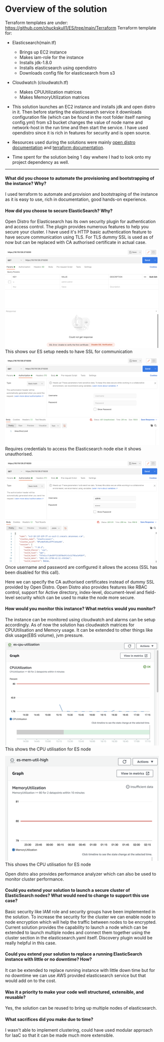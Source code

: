 # Overview of the solution
Terraform templates are under: https://github.com/chuckskull1/ES/tree/main/Terraform
Terraform template for:
- Elasticsearch(main.tf)
  - Brings up EC2 instance
  - Makes iam-role for the instance
  - Installs jdk-1.8.0
  - Installs elasticsearch using opendistro
  - Downloads config file for elasticsearch from s3
- Cloudwatch (cloudwatch.tf)
   - Makes CPUUtilization matrices
   - Makes MemoryUtilization matrices

- This solution launches an EC2 instance and installs jdk and open distro in it. Then before starting the elasticsearch service it downloads configuration file (which can be found in the root folder itself naming config.yml) from s3 bucket changes the value of node name and network-host in the run time and then start the service. I have used opendistro since it is rich in features for security and is open source.

- Resources used during the solutions were mainly [open distro documentation](https://opendistro.github.io/for-elasticsearch-docs/docs/install/rpm/) and [terraform documentation](https://registry.terraform.io/providers/hashicorp/aws/latest/docs).

- Time spent for the solution being 1 day wwhere I had to look onto my project dependency as well.

---
#### What did you choose to automate the provisioning and bootstrapping of the instance? Why?
I used terraform to automate and provision and bootstraping of the instance as it is easy to use, rich in documentation, good hands-on experience.

#### How did you choose to secure ElasticSearch? Why?
Open Distro for Elasticsearch has its own security plugin for authentication and access control. The plugin provides numerous features to help you secure your cluster. I have used it's HTTP basic authentication feature to have secure communication using TLS. For TLS dummy SSL is used as of now but can be replaced with CA authorised certificate in actual case.

![Postman screenshot](screenshots/SSL.png)
This shows our ES setup needs to have SSL for communication

![Postman screenshot](screenshots/Unauthorised.png)
Requires credentials to access the Elasticsearch node else it shows unauthorised.

![Postman screenshot](screenshots/user.png)
Once username and password are configured it allows the access (SSL has been disabled for this call).

Here we can specify the CA authorised certificates instead of dummy SSL provided by Open Distro.
Open Distro also provides features like RBAC control, support for Active directory, index-level, document-level and field-level security which can be used to make the node more secure.

#### How would you monitor this instance? What metrics would you monitor?
The instance can be monitored using cloudwatch and alarms can be setup accordingly. As of now the solution has cloudwatch matrices for CPUUtilisation and Memory usage. It can be extended to other things like disk usage(EBS volume), jvm pressure.

![Cloudwatch screenshot](screenshots/cpu.png)
This shows the CPU utilisation for ES node

![Cloudwatch screenshot](screenshots/memory.png)
This shows the CPU utilisation for ES node

Open distro also provides performance analyzer which can also be used to monitor cluster performance.

#### Could you extend your solution to launch a secure cluster of ElasticSearch nodes? What would need to change to support this use case?
Basic security like IAM role and security groups have been implemented in the solution. To increase the security for the cluster we can enable node to node encryption which will help the traffic between nodes to be encrypted.
Current solution provides the capability to launch a node which can be extended to launch multiple nodes and connect them together using the cluster section in the elasticsearch.yaml itself. Discovery plugin would be really helpful in this case.

#### Could you extend your solution to replace a running ElasticSearch instance with little or no downtime? How?
It can be extended to replace running instance with little down time but for no downtime we can use AWS provided elasticsearch service but that would add on to the cost.

#### Was it a priority to make your code well structured, extensible, and reusable?
Yes, the solution can be reused to bring up multiple nodes of elasticsearch.

#### What sacrifices did you make due to time?
I wasn't able to implement clustering, could have used modular approach for IaaC so that it can be made much more extensible.
